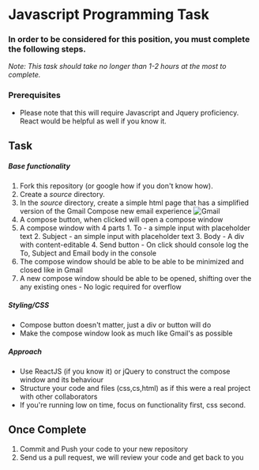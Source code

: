# Javascript Programming Task

### In order to be considered for this position, you must complete the following steps.
*Note: This task should take no longer than 1-2 hours at the most to complete.*

### Prerequisites

- Please note that this will require Javascript and Jquery proficiency. React would be helpful as well if you know it.

## Task
##### Base functionality
1. Fork this repository (or google how if you don't know how).
2. Create a *source* directory.
3. In the *source* directory, create a simple html page that has a simplified version of the Gmail Compose new email experience
![Gmail](http://i.imgur.com/s9toufR.png)
  1. A compose button, when clicked will open a compose window
  2. A compose window with 4 parts
    1. To - a simple input with placeholder text
    2. Subject - an simple input with placeholder text
    3. Body - A div with content-editable 
    4. Send button - On click should console log the To, Subject and Email body in the console
  3. The compose window should be able to be able to be minimized and closed like in Gmail
  4. A new compose window should be able to be opened, shifting over the any existing ones - No logic required for overflow

##### Styling/CSS
- Compose button doesn't matter, just a div or button will do
- Make the compose window look as much like Gmail's as possible

##### Approach
- Use ReactJS (if you know it) or jQuery to construct the compose window and its behaviour
- Structure your code and files (css,cs,html) as if this were a real project with other collaborators
- If you're running low on time, focus on functionality first, css second.

## Once Complete
1. Commit and Push your code to your new repository
2. Send us a pull request, we will review your code and get back to you
